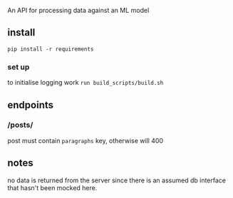 An API for processing data against an ML model

## install

`pip install -r requirements`

### set up
to initialise logging work 
`run build_scripts/build.sh`


## endpoints
### /posts/
post must contain `paragraphs` key, otherwise will 400



## notes
no data is returned from the server since there is an assumed db interface that hasn't been mocked here.